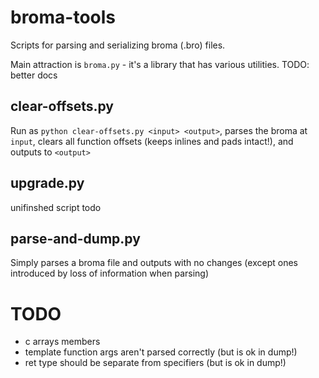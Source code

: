# broma-tools

Scripts for parsing and serializing broma (.bro) files.

Main attraction is `broma.py` - it's a library that has various utilities. TODO: better docs

## clear-offsets.py

Run as `python clear-offsets.py <input> <output>`, parses the broma at `input`, clears all function offsets (keeps inlines and pads intact!), and outputs to `<output>`

## upgrade.py

unifinshed script todo

## parse-and-dump.py

Simply parses a broma file and outputs with no changes (except ones introduced by loss of information when parsing)

# TODO

* c arrays members
* template function args aren't parsed correctly (but is ok in dump!)
* ret type should be separate from specifiers (but is ok in dump!)